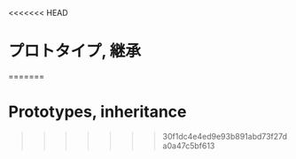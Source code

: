 <<<<<<< HEAD
# プロトタイプ, 継承
=======
# Prototypes, inheritance
>>>>>>> 30f1dc4e4ed9e93b891abd73f27da0a47c5bf613

